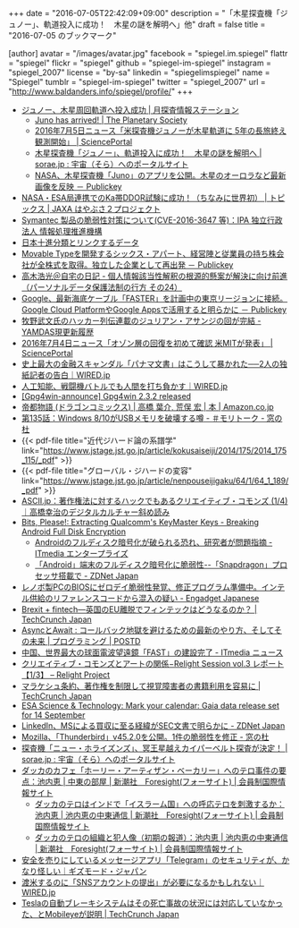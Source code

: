 +++
date = "2016-07-05T22:42:09+09:00"
description = "「木星探査機「ジュノー」、軌道投入に成功！　木星の謎を解明へ」他"
draft = false
title = "2016-07-05 のブックマーク"

[author]
  avatar = "/images/avatar.jpg"
  facebook = "spiegel.im.spiegel"
  flattr = "spiegel"
  flickr = "spiegel"
  github = "spiegel-im-spiegel"
  instagram = "spiegel_2007"
  license = "by-sa"
  linkedin = "spiegelimspiegel"
  name = "Spiegel"
  tumblr = "spiegel-im-spiegel"
  twitter = "spiegel_2007"
  url = "http://www.baldanders.info/spiegel/profile/"
+++

- [ジュノー、木星周回軌道へ投入成功 | 月探査情報ステーション](http://moonstation.jp/blog/planetaryexp/juno/successful-jupiter-orbit-entry-of-juno)
    - [Juno has arrived! | The Planetary Society](http://www.planetary.org/blogs/emily-lakdawalla/2016/07042245-juno-has-arrived.html)
    - [2016年7月5日ニュース「米探査機ジュノーが木星軌道に 5年の長旅終え観測開始」 | SciencePortal](http://scienceportal.jst.go.jp/news/newsflash_review/newsflash/2016/07/20160705_01.html)
    - [木星探査機「ジュノー」、軌道投入に成功！　木星の謎を解明へ | sorae.jp : 宇宙（そら）へのポータルサイト](http://sorae.jp/030201/2016_07_05_juno.html)
    - [NASA、木星探査機「Juno」のアプリを公開。木星のオーロラなど最新画像を反映 － Publickey](http://www.publickey1.jp/blog/16/nasajuno.html)
- [NASA・ESA局連携でのKa帯DDOR試験に成功！（ちなみに世界初） | トピックス | JAXA はやぶさ２プロジェクト](http://www.hayabusa2.jaxa.jp/topics/20160702/)
- [Symantec 製品の脆弱性対策について(CVE-2016-3647 等)：IPA 独立行政法人 情報処理推進機構](http://www.ipa.go.jp/security/ciadr/vul/20160705-symantec.html)
- [日本十進分類とリンクするデータ](http://www.kanzaki.com/works/2016/pub/0704ndc.html)
- [Movable Typeを開発するシックス・アパート、経営陣と従業員の持ち株会社が全株式を取得。独立した企業として再出発 － Publickey](http://www.publickey1.jp/blog/16/movable_type.html)
- [高木浩光＠自宅の日記 - 個人情報該当性解釈の根源的懸案が解決に向け前進（パーソナルデータ保護法制の行方 その24）](http://takagi-hiromitsu.jp/diary/20160702.html)
- [Google、最新海底ケーブル「FASTER」を計画中の東京リージョンに接続。Google Cloud PlatformやGoogle Appsで活用すると明らかに － Publickey](http://www.publickey1.jp/blog/16/google_faster.html)
- [牧野武文氏のハッカー列伝連載のジュリアン・アサンジの回が完結 - YAMDAS現更新履歴](http://d.hatena.ne.jp/yomoyomo/20160703/wikileaks)
- [2016年7月4日ニュース「オゾン層の回復を初めて確認 米MITが発表」 | SciencePortal](http://scienceportal.jst.go.jp/news/newsflash_review/newsflash/2016/07/20160704_01.html)
- [史上最大の金融スキャンダル「パナマ文書」はこうして暴かれた──2人の独紙記者の告白｜WIRED.jp](http://wired.jp/2016/07/04/panama-papers-story/)
- [人工知能、戦闘機バトルでも人間を打ち負かす｜WIRED.jp](http://wired.jp/2016/07/04/ai-fighter-pilot/)
- [[Gpg4win-announce] Gpg4win 2.3.2 released](http://lists.wald.intevation.org/pipermail/gpg4win-announce/2016-July/000069.html)
- [帝都物語 (ドラゴンコミックス) | 高橋 葉介, 荒俣 宏 | 本 | Amazon.co.jp](http://www.amazon.co.jp/exec/obidos/ASIN/404926014X/baldandersinf-22/)
- [第135話：Windows 8/10がUSBメモリを破壊する噂 - ＃モリトーク - 窓の杜](http://forest.watch.impress.co.jp/docs/serial/moritalk/1008690.html)
- {{< pdf-file title="近代ジハード論の系譜学" link="https://www.jstage.jst.go.jp/article/kokusaiseiji/2014/175/2014_175_115/_pdf" >}}
- {{< pdf-file title="グローバル・ジハードの変容" link="https://www.jstage.jst.go.jp/article/nenpouseijigaku/64/1/64_1_189/_pdf" >}}
- [ASCII.jp：著作権法に対するハックでもあるクリエイティブ・コモンズ (1/4)｜高橋幸治のデジタルカルチャー斜め読み](http://ascii.jp/elem/000/001/187/1187213/)
- [Bits, Please!: Extracting Qualcomm's KeyMaster Keys - Breaking Android Full Disk Encryption](https://bits-please.blogspot.jp/2016/06/extracting-qualcomms-keymaster-keys.html)
    - [Androidのフルディスク暗号化が破られる恐れ、研究者が問題指摘 - ITmedia エンタープライズ](http://www.itmedia.co.jp/enterprise/articles/1607/05/news067.html)
    - [「Android」端末のフルディスク暗号化に脆弱性--「Snapdragon」プロセッサ搭載で - ZDNet Japan](http://japan.zdnet.com/article/35085361/)
- [レノボ製PCのBIOSにゼロデイ脆弱性発覚、修正プログラム準備中。インテル供給のリファレンスコードから混入の疑い - Engadget Japanese](http://japanese.engadget.com/2016/07/04/pc-bios/)
- [Brexit + fintech―英国のEU離脱でフィンテックはどうなるのか？ | TechCrunch Japan](http://jp.techcrunch.com/2016/07/05/20160703brexit-fintech-what-happens-now/)
- [AsyncとAwait : コールバック地獄を避けるための最新のやり方、そしてその未来 | プログラミング | POSTD](http://postd.cc/async-and-await/)
- [中国、世界最大の球面電波望遠鏡「FAST」の建設完了 - ITmedia ニュース](http://www.itmedia.co.jp/news/articles/1607/05/news068.html)
- [クリエイティブ・コモンズとアートの関係−Relight Session vol.3 レポート【1/3】 – Relight Project](http://relight-project.org/archives/relight-session-vol-3-report-3-1/)
- [マラケシュ条約、著作権を制限して視覚障害者の書籍利用を容易に | TechCrunch Japan](http://jp.techcrunch.com/2016/07/04/20160701marrakesh-treaty-will-limit-copyright-easing-book-access-for-blind-and-print-disabled-worldwide/)
- [ESA Science & Technology: Mark your calendar: Gaia data release set for 14 September](http://sci.esa.int/gaia/58042-mark-your-calendar-gaia-data-release-set-for-14-september/)
- [LinkedIn、MSによる買収に至る経緯がSEC文書で明らかに - ZDNet Japan](http://japan.zdnet.com/article/35085276/)
- [Mozilla、「Thunderbird」v45.2.0を公開。1件の脆弱性を修正 - 窓の杜](http://forest.watch.impress.co.jp/docs/news/1008453.html)
- [探査機「ニュー・ホライズンズ」、冥王星越えカイパーベルト探査が決定！ | sorae.jp : 宇宙（そら）へのポータルサイト](http://sorae.jp/030201/2016_07_04_new.html)
- [ダッカのカフェ「ホーリー・アーティザン・ベーカリー」へのテロ事件の要点：池内恵 | 中東の部屋 | 新潮社　Foresight(フォーサイト) | 会員制国際情報サイト](http://www.fsight.jp/articles/-/41333)
    - [ダッカのテロはインドで「イスラーム国」への呼応テロを刺激するか：池内恵 | 池内恵の中東通信 | 新潮社　Foresight(フォーサイト) | 会員制国際情報サイト](http://www.fsight.jp/articles/-/41334)
    - [ダッカのテロの組織と犯人像（初期の報道）：池内恵 | 池内恵の中東通信 | 新潮社　Foresight(フォーサイト) | 会員制国際情報サイト](http://www.fsight.jp/articles/-/41336)
- [安全を売りにしているメッセージアプリ「Telegram」のセキュリティが、かなり怪しい｜ギズモード・ジャパン](http://www.gizmodo.jp/2016/07/telegram_security.html)
- [渡米するのに「SNSアカウントの提出」が必要になるかもしれない｜WIRED.jp](http://wired.jp/2016/06/30/attention-us-bound-tourists/)
- [Teslaの自動ブレーキシステムはその死亡事故の状況には対応していなかった、とMobileyeが説明 | TechCrunch Japan](http://jp.techcrunch.com/2016/07/02/20160701mobileye-tesla/)
